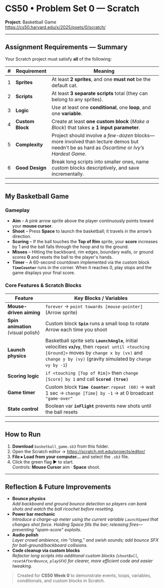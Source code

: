 # CS50 • Problem Set 0 — Scratch  
**Project:** Basketball Game  
<https://cs50.harvard.edu/x/2025/psets/0/scratch/>

---

## Assignment Requirements — Summary
Your Scratch project must satisfy **all** of the following:

| # | Requirement | Meaning |
|---|-------------|---------|
| 1 | **Sprites** | At least **2 sprites**, and one **must not** be the default cat. |
| 2 | **Scripts** | At least **3 separate scripts** total (they can belong to any sprites). |
| 3 | **Logic** | Use at least one **conditional**, one **loop**, and one **variable**. |
| 4 | **Custom Block** | Create at least **one custom block** (*Make a Block*) that takes **≥ 1 input parameter**. |
| 5 | **Complexity** | Project should involve a *few-dozen* blocks—more involved than lecture demos but needn’t be as hard as *Oscartime* or *Ivy’s Hardest Game*. |
| 6 | **Good Design** | Break long scripts into smaller ones, name custom blocks descriptively, and save incrementally. |

---

## My Basketball Game

### Gameplay
* **Aim** – A pink arrow sprite above the player continuously points toward your **mouse cursor**.  
* **Shoot** – Press **Space** to launch the basketball; it travels in the arrow’s direction.  
* **Scoring** – If the ball touches the **Top of Rim** sprite, your **score** increases by 1 and the ball falls through the hoop and to the ground.  
* **Misses** – Hitting the backboard, rim edges, boundary walls, or ground scores **0** and resets the ball to the player's hands.  
* **Timer** – A 60-second countdown implemented via the custom block **`TimeCounter`** runs in the corner. When it reaches 0, play stops and the game displays your final score.

### Core Features & Scratch Blocks

| Feature | Key Blocks / Variables |
|---------|-----------------------|
| **Mouse-driven aiming** | `forever` → `point towards [mouse-pointer]` (Arrow sprite) |
| **Spin animation** (visual polish) | Custom block **`Spin`** runs a small loop to rotate Arrow each time you shoot |
| **Launch physics** | Basketball sprite sets **`LaunchAngle`**, initial velocities **`vx`/`vy`**, then `repeat until <touching [Ground]>` moves by `change x by (vx)` and `change y by (vy)` (gravity simulated by `change vy by -1`) |
| **Scoring logic** | `if <touching [Top of Rim]>` then `change [Score] by 1` and call **`Scored (true)`** |
| **Game timer** | Custom block **`Time Counter`**: `repeat (60)` → wait 1 sec → `change [Time] by -1` → at 0 broadcast `"game-over"` |
| **State control** | Boolean var **`inFlight`** prevents new shots until the ball resets |

---

## How to Run

1. **Download** `basketball_game.sb3` from this folder.  
2. Open the Scratch editor → <https://scratch.mit.edu/projects/editor/>  
3. **File ▸ Load from your computer…** and select the `.sb3` file.  
4. Click the green flag **▶️** to start.  
   *Controls:* **Mouse Cursor** aim · **Space** shoot.

---

## Reflection & Future Improvements
* **Bounce physics**  
  *Add backboard and ground bounce detection so players can bank shots and watch the ball ricochet before resetting.*
* **Power bar mechanic**  
  *Introduce a charge-up meter using the current variable `LaunchSpeed` that changes shot force. Holding Space fills the bar; releasing fires—preventing “spam-score” exploits.*
* **Audio polish**  
  *Layer crowd ambience, rim “clang,” and swish sounds; add bounce SFX for ball-ground/backboard collisions.*
* **Code cleanup via custom blocks**  
  *Refactor long scripts into additional custom blocks (`shootBall`, `resetAfterBounce`, `playSFX`) for clearer, more efficient code and easier tweaking.*

> Created for **CS50 Week 0** to demonstrate events, loops, variables, conditionals, and custom blocks in Scratch.
